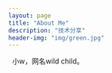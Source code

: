 ```yaml
---
layout: page
title: "About Me"
description: "技术分享" 
header-img: "img/green.jpg"
---
```

 
小w，网名wild child。





